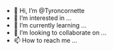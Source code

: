 - 👋 Hi, I’m @Tyroncornette
- 👀 I’m interested in ...
- 🌱 I’m currently learning ...
- 💞️ I’m looking to collaborate on ...
- 📫 How to reach me ...

<!---
Tyroncornette/Tyroncornette is a ✨ special ✨ repository because its `README.md` (this file) appears on your GitHub profile.
You can click the Preview link to take a look at your changes.
--->
